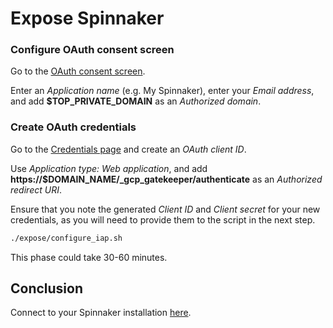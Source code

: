 # Expose Spinnaker

### Configure OAuth consent screen

Go to the [OAuth consent screen](https://console.developers.google.com/apis/credentials/consent?project=$PROJECT_ID).

Enter an *Application name* (e.g. My Spinnaker), enter your *Email address*, and add **$TOP_PRIVATE_DOMAIN** as an *Authorized domain*.

### Create OAuth credentials

Go to the [Credentials page](https://console.developers.google.com/apis/credentials/oauthclient?project=$PROJECT_ID) and create an *OAuth client ID*.

Use *Application type: Web application*, and add **https://$DOMAIN_NAME/_gcp_gatekeeper/authenticate** as an *Authorized redirect URI*.

Ensure that you note the generated *Client ID* and *Client secret* for your new credentials, as you will need to provide them to the script in the next step.

```bash
./expose/configure_iap.sh
```

This phase could take 30-60 minutes.

## Conclusion

Connect to your Spinnaker installation [here](https://$DOMAIN_NAME).